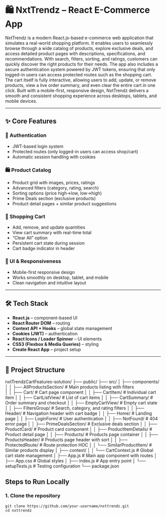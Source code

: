 # 🛍️ NxtTrendz – React E-Commerce App

NxtTrendz is a modern React.js-based e-commerce web application that simulates a real-world shopping platform. It enables users to seamlessly browse through a wide catalog of products, explore exclusive deals, and access detailed product pages with descriptions, specifications, and recommendations. With search, filters, sorting, and ratings, customers can quickly discover the right products for their needs. The app also includes a secure authentication system powered by JWT tokens, ensuring that only logged-in users can access protected routes such as the shopping cart. The cart itself is fully interactive, allowing users to add, update, or remove products, view a live order summary, and even clear the entire cart in one click. Built with a mobile-first, responsive design, NxtTrendz delivers a smooth and consistent shopping experience across desktops, tablets, and mobile devices.

---

## ✨ Core Features

### 🔐 Authentication
- JWT-based login system
- Protected routes (only logged-in users can access shop/cart)
- Automatic session handling with cookies

### 🛍️ Product Catalog
- Product grid with images, prices, ratings
- Advanced filters (category, rating, search)
- Sorting options (price high→low, low→high)
- Prime Deals section (exclusive products)
- Product detail pages + similar product suggestions

### 🛒 Shopping Cart
- Add, remove, and update quantities
- View cart summary with real-time total
- “Clear All” option
- Persistent cart state during session
- Cart badge indicator in header

### 📱 UI & Responsiveness
- Mobile-first responsive design
- Works smoothly on desktop, tablet, and mobile
- Clean navigation and intuitive layout

---

## 🛠️ Tech Stack
- **React.js** – component-based UI
- **React Router DOM** – routing
- **Context API + Hooks** – global state management
- **Cookies (JWT)** – authentication
- **React Icons / Loader Spinner** – UI elements
- **CSS3 (Flexbox & Media Queries)** – styling
- **Create React App** – project setup

---

## 📂 Project Structure

nxtTrendzCartFeatures-solution/
├── public/
├── src/
│   ├── components/
│   │   ├── AllProductsSection/      # Main products listing with filters  
│   │   ├── Cart/                    # Cart page component
│   │   ├── CartItem/               # Individual cart item
│   │   ├── CartListView/           # List of cart items
│   │   ├── CartSummary/            # Order summary and checkout
│   │   ├── EmptyCartView/          # Empty cart state
│   │   ├── FiltersGroup/           # Search, category, and rating filters
│   │   ├── Header/                 # Navigation header with cart badge
│   │   ├── Home/                   # Landing page
│   │   ├── LoginForm/              # User authentication
│   │   ├── NotFound/               # 404 error page
│   │   ├── PrimeDealsSection/      # Exclusive deals section
│   │   ├── ProductCard/            # Product card component
│   │   ├── ProductItemDetails/     # Product detail page
│   │   ├── Products/               # Products page container
│   │   ├── ProductsHeader/         # Products page header with sort
│   │   ├── ProtectedRoute/         # Route protection HOC
│   │   └── SimilarProductItem/     # Similar products display
│   ├── context/
│   │   └── CartContext.js          # Global cart state management
│   ├── App.js                      # Main app component with routes
│   ├── App.css                     # Global styles
│   ├── index.js                    # App entry point
│   └── setupTests.js               # Testing configuration
└── package.json

## Steps to Run Locally

### 1. Clone the repository

```
git clone https://github.com/your-username/nxttrendz.git
cd nxttrendz
```


